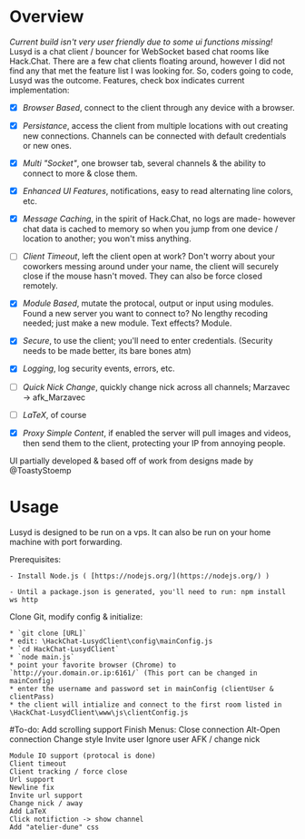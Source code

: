 # Overview
_Current build isn't very user friendly due to some ui functions missing!_
Lusyd is a chat client / bouncer for WebSocket based chat rooms like Hack.Chat.
There are a few chat clients floating around, however I did not find any that met the feature list I was looking for. So, coders going to code, Lusyd was the outcome. Features, check box indicates current implementation:


- [x] *Browser Based*, connect to the client through any device with a browser.
- [x] *Persistance*, access the client from multiple locations with out creating new connections. Channels can be connected with default credentials or new ones.
- [x] *Multi "Socket"*, one browser tab, several channels & the ability to connect to more & close them.
- [x] *Enhanced UI Features*, notifications, easy to read alternating line colors, etc.
- [x] *Message Caching*, in the spirit of Hack.Chat, no logs are made- however chat data is cached to memory so when you jump from one device / location to another; you won't miss anything.
- [ ] *Client Timeout*, left the client open at work? Don't worry about your coworkers messing around under your name, the client will securely close if the mouse hasn't moved. They can also be force closed remotely.
- [x] *Module Based*, mutate the protocal, output or input using modules. Found a new server you want to connect to? No lengthy recoding needed; just make a new module. Text effects? Module.
- [x] *Secure*, to use the client; you'll need to enter credentials. (Security needs to be made better, its bare bones atm)
- [x] *Logging*, log security events, errors, etc.
- [ ] *Quick Nick Change*, quickly change nick across all channels; Marzavec -> afk_Marzavec
- [ ] *LaTeX*, of course
- [x] *Proxy Simple Content*, if enabled the server will pull images and videos, then send them to the client, protecting your IP from annoying people.




UI partially developed & based off of work from designs made by @ToastyStoemp




# Usage
Lusyd is designed to be run on a vps. It can also be run on your home machine with port forwarding.

Prerequisites:

	- Install Node.js ( [https://nodejs.org/](https://nodejs.org/) )

	- Until a package.json is generated, you'll need to run: npm install ws http




Clone Git, modify config & initialize:

	* `git clone [URL]`
	* edit: \HackChat-LusydClient\config\mainConfig.js
	* `cd HackChat-LusydClient`
	* `node main.js`
	* point your favorite browser (Chrome) to `http://your.domain.or.ip:6161/` (This port can be changed in mainConfig)
	* enter the username and password set in mainConfig (clientUser & clientPass)
	* the client will intialize and connect to the first room listed in \HackChat-LusydClient\www\js\clientConfig.js




#To-do:
	Add scrolling support
	Finish Menus:
		Close connection
		Alt-Open connection
		Change style
		Invite user
		Ignore user
		AFK / change nick

	Module IO support (protocal is done)
	Client timeout
	Client tracking / force close
	Url support
	Newline fix
	Invite url support
	Change nick / away
	Add LaTeX
	Click notifiction -> show channel
	Add "atelier-dune" css
